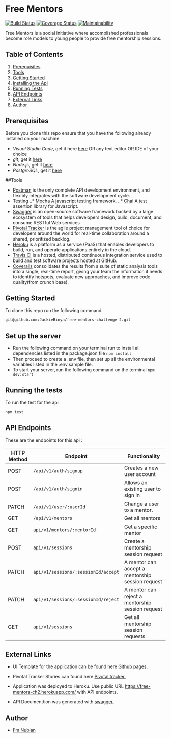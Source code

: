  # Free Mentors

[![Build Status](https://travis-ci.org/JackieBinya/free-mentors-challenge-2.svg?branch=develop)](https://travis-ci.org/JackieBinya/free-mentors-challenge-2) [![Coverage Status](https://coveralls.io/repos/github/JackieBinya/free-mentors-challenge-2/badge.svg?branch=develop)](https://coveralls.io/github/JackieBinya/free-mentors-challenge-2?branch=develop) [![Maintainability](https://api.codeclimate.com/v1/badges/66b1ea7d2f9031797098/maintainability)](https://codeclimate.com/github/JackieBinya/free-mentors-challenge-2/maintainability)

Free Mentors is a social initiative where accomplished professionals become role models to young people to provide free mentorship sessions.

## Table of Contents
 1. [Prerequisites](#Prerequisites)
 2. [Tools](#Tools)
 3. [Getting Started](#Getting-Started)
 4. [Installing the Api](#Installing-api)
 5. [Running Tests](#Running-the-tests)
 6. [API Endpoints](#Api-Endpoints)
 7. [External Links](#Links)
 8. [Author](#Author)
 
## Prerequisites

Before you clone this repo ensure that you have the following already installed on your machine
- *Visual Studio Code*, get it here [here](https://code.visualstudio.com/download) OR any text editor  OR IDE of your choice
- *git*, get it [here](https://git-scm.com)
- *Node.js*, get it [here](https://nodejs.org)
- *PostgreSQL*, get it [here](https://www.postgresql.org/download/)

##Tools

- [Postman](https://www.getpostman.com/) is the only complete API development environment, and flexibly integrates with the software development cycle.
- Testing
..* [Mocha](https://mochajs.org/) A javascript testing framework.
..* [Chai](https://www.chaijs.com) A test assertion library for Javascript.
- [Swagger](https://swagger.io/) is an open-source software framework backed by a large ecosystem of tools that helps developers design, build, document, and consume RESTful Web services
- [Pivotal Tracker](https://www.pivotaltracker.com) is the agile project management tool of choice for developers around the world for real-time collaboration around a shared, prioritized backlog.
- [Heroku](heroku.com) is a platform as a service (PaaS) that enables developers to build, run, and operate applications entirely in the cloud.
- [Travis CI](https://travis-ci.org/) is a hosted, distributed continuous integration service used to build and test software projects hosted at GitHub.
- [Coveralls](https://coveralls.io/) consolidates the results from a suite of static analysis tools into a single, real-time report, giving your team the information it needs to identify hotspots, evaluate new approaches, and improve code quality(from crunch base).

## Getting Started

To clone this repo run the following command

```sh
git@github.com:JackieBinya/free-mentors-challenge-2.git
```

## Set up the server

- Run the following command on your terminal run to install all dependencies listed in the package.json file ``
npm install
``
- Then  proceed to create a .env file, then set up all the environmental variables listed in the .env.sample file.
- To start your server, run the following command on the terminal ``
npm dev:start
``

## Running the tests

To run the test for the api

```sh
npm test
```

## API Endpoints

These are the endpoints for this api :

| HTTP Method        | Endpoint                 | Functionality|
| ------------- | --------------------------|------------|
| POST          | `/api/v1/auth/signup`   | Creates a new user account |
| POST          | `/api/v1/auth/signin`   | Allows an existing user to sign in |
| PATCH        | `/api/v1/user/:userId`    | Change a user to a mentor. |
| GET   | `/api/v1/mentors`| Get all mentors |
| GET  | `api/v1/mentors/:mentorId` |  Get a specific mentor |
| POST | `api/v1/sessions` | Create a  mentorship session request |
| PATCH  | `api/v1/sessions/:sessionId/accept` | A mentor can accept a mentorship session request |
| PATCH  | `api/v1/sessions/:sessionId/reject` | A mentor can reject a mentorship session request |
|  GET  | `api/v1/sessions` | Get all mentorship session requests |

## External Links

- UI Template for the application can be found here [Github pages.](https://jackiebinya.github.io/free-mentors---challenge-1/UI/)

- Pivotal Tracker Stories can found here [Pivotal tracker.](https://www.pivotaltracker.com/n/projects/2382168)

- Application was deployed to Heroku. Use public URL https://free-mentors-ch2.herokuapp.com/ with API endpoints.

- API Documenttion was generated with [swagger.](https://free-mentors-ch2.herokuapp.com/api-docs/)

## Author

- [I'm Nubian](jacquelinebinya@gmail.com)